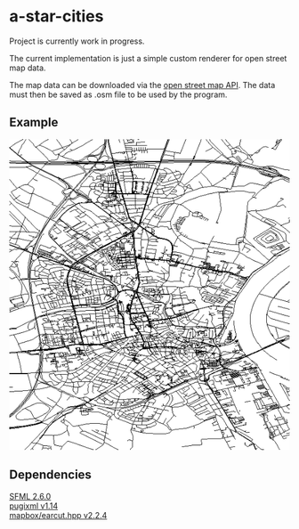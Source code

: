 # a-star-cities

Project is currently work in progress.

The current implementation is just a simple custom renderer for open street map data.

The map data can be downloaded via the [open street map API](https://wiki.openstreetmap.org/wiki/Downloading_data).
The data must then be saved as .osm file to be used by the program.

## Example

![Screenshot](docs/screenshot1.PNG)

## Dependencies

[SFML 2.6.0](https://github.com/SFML/SFML/releases/tag/2.6.0)<br>
[pugixml v1.14](https://github.com/zeux/pugixml/releases/tag/v1.14)<br>
[mapbox/earcut.hpp v2.2.4](https://github.com/mapbox/earcut.hpp/releases/tag/v2.2.4)
